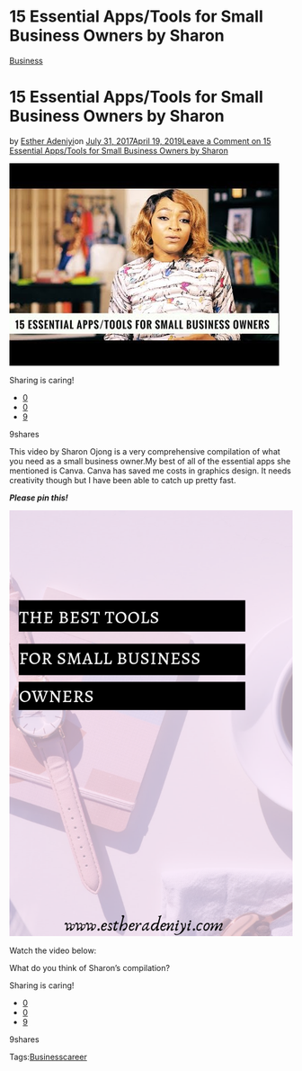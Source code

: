 # 15 Essential Apps/Tools for Small Business Owners by Sharon

[Business](https://estheradeniyi.com/category/business/)
# 15 Essential Apps/Tools for Small Business Owners by Sharon

by [Esther Adeniyi](https://estheradeniyi.com/author/esther-adeniyi/)on [July 31, 2017April 19, 2019](https://estheradeniyi.com/tools-for-small-business-owners/)[Leave a Comment on 15 Essential Apps/Tools for Small Business Owners by Sharon](https://estheradeniyi.com/tools-for-small-business-owners/#respond)

![](images\hqdefault-1.jpg)

Sharing is caring!

- [0](https://www.facebook.com/sharer/sharer.php?u=https%3A%2F%2Festheradeniyi.com%2Ftools-for-small-business-owners%2F&amp;t=15%20Essential%20Apps%2FTools%20for%20Small%20Business%20Owners%20by%20Sharon)
- [0](https://twitter.com/intent/tweet?text=15%20Essential%20Apps%2FTools%20for%20Small%20Business%20Owners%20by%20Sharon&amp;url=https%3A%2F%2Festheradeniyi.com%2Ftools-for-small-business-owners%2F)
- [9](#)

9shares

This video by Sharon Ojong is a very comprehensive compilation of what you need as a small business owner.My best of all of the essential apps she mentioned is Canva. Canva has saved me costs in graphics design. It needs creativity though but I have been able to catch up pretty fast.

***Please pin this!***

![the best tools for small business owners](images\the-best-tools-for-small-business-owners.png)

Watch the video below:

What do you think of Sharon&#x2019;s compilation?

Sharing is caring!

- [0](https://www.facebook.com/sharer/sharer.php?u=https%3A%2F%2Festheradeniyi.com%2Ftools-for-small-business-owners%2F&amp;t=15%20Essential%20Apps%2FTools%20for%20Small%20Business%20Owners%20by%20Sharon)
- [0](https://twitter.com/intent/tweet?text=15%20Essential%20Apps%2FTools%20for%20Small%20Business%20Owners%20by%20Sharon&amp;url=https%3A%2F%2Festheradeniyi.com%2Ftools-for-small-business-owners%2F)
- [9](#)

9shares

Tags:[Business](https://estheradeniyi.com/tag/business/)[career](https://estheradeniyi.com/tag/career/)